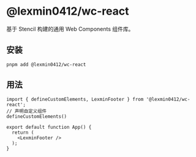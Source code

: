 # @lexmin0412/wc-react

基于 Stencil 构建的通用 Web Components 组件库。

## 安装

```shell
pnpm add @lexmin0412/wc-react
```

## 用法

```tsx
import { defineCustomElements, LexminFooter } from '@lexmin0412/wc-react';
// 声明自定义组件
defineCustomElements()

export default function App() {
  return (
    <LexminFooter />
  );
}

```
